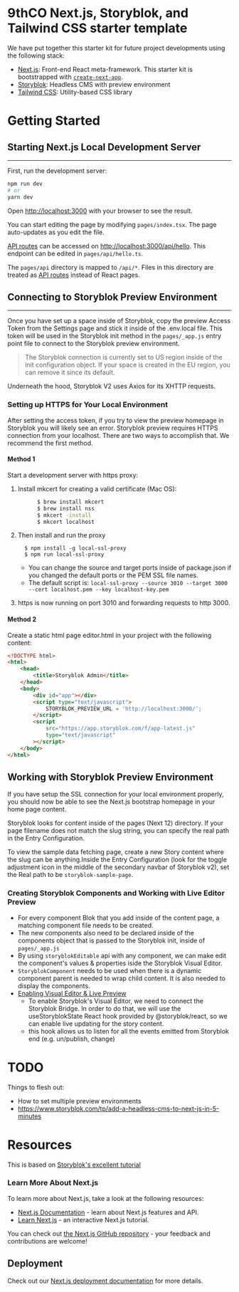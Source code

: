 # 9thCO Next.js, Storyblok, and Tailwind CSS starter template

We have put together this starter kit for future project developments using the following stack:

- [Next.js](https://nextjs.org/): Front-end React meta-framework. This starter kit is bootstrapped with [`create-next-app`](https://github.com/vercel/next.js/tree/canary/packages/create-next-app).
- [Storyblok](https://www.storyblok.com/): Headless CMS with preview environment
- [Tailwind CSS](https://tailwindcss.com/): Utility-based CSS library

# Getting Started

## Starting Next.js Local Development Server

---

First, run the development server:

```bash
npm run dev
# or
yarn dev
```

Open [http://localhost:3000](http://localhost:3000) with your browser to see the result.

You can start editing the page by modifying `pages/index.tsx`. The page auto-updates as you edit the file.

[API routes](https://nextjs.org/docs/api-routes/introduction) can be accessed on [http://localhost:3000/api/hello](http://localhost:3000/api/hello). This endpoint can be edited in `pages/api/hello.ts`.

The `pages/api` directory is mapped to `/api/*`. Files in this directory are treated as [API routes](https://nextjs.org/docs/api-routes/introduction) instead of React pages.

## Connecting to Storyblok Preview Environment

---

Once you have set up a space inside of Storyblok, copy the preview Access Token from the Settings page and stick it inside of the .env.local file. This token will be used in the Storyblok init method in the `pages/_app.js` entry point file to connect to the Storyblok preview environment.

> The Storyblok connection is currently set to US region inside of the init configuration object. If your space is created in the EU region, you can remove it since its default.

Underneath the hood, Storyblok V2 uses Axios for its XHTTP requests.

### Setting up HTTPS for Your Local Environment

After setting the access token, if you try to view the preview homepage in Storyblok you will likely see an error. Storyblok preview requires HTTPS connection from your localhost. There are two ways to accomplish that. We recommend the first method.

#### Method 1

Start a development server with https proxy:

1.  Install mkcert for creating a valid certificate (Mac OS):

    ```bash
          $ brew install mkcert
    	  $ brew install nss
          $ mkcert -install
          $ mkcert localhost
    ```

2.  Then install and run the proxy

          $ npm install -g local-ssl-proxy
          $ npm run local-ssl-proxy

    - You can change the source and target ports inside of package.json if you changed the default ports or the PEM SSL file names.
    - The default script is: `local-ssl-proxy --source 3010 --target 3000 --cert localhost.pem --key localhost-key.pem`

3.  https is now running on port 3010 and forwarding requests to http 3000.

#### Method 2

Create a static html page editor.html in your project with the following content:

```html
<!DOCTYPE html>
<html>
	<head>
		<title>Storyblok Admin</title>
	</head>
	<body>
		<div id="app"></div>
		<script type="text/javascript">
			STORYBLOK_PREVIEW_URL = 'http://localhost:3000/';
		</script>
		<script
			src="https://app.storyblok.com/f/app-latest.js"
			type="text/javascript"
		></script>
	</body>
</html>
```

## Working with Storyblok Preview Environment

If you have setup the SSL connection for your local environment properly, you should now be able to see the Next.js bootstrap homepage in your home page content.

Storyblok looks for content inside of the pages (Next 12) directory. If your page filename does not match the slug string, you can specify the real path in the Entry Configuration.

To view the sample data fetching page, create a new Story content where the slug can be anything.Inside the Entry Configuration (look for the toggle adjustment icon in the middle of the secondary navbar of Storyblok v2), set the Real path to be `storyblok-sample-page`.

### Creating Storyblok Components and Working with Live Editor Preview

- For every component Blok that you add inside of the content page, a matching component file needs to be created.
- The new components also need to be declared inside of the components object that is passed to the Storyblok init, inside of `pages/_app.js`
- By using `storyblokEditable` api with any component, we can make edit the component's values & properties iside the Storyblok Visual Editor.
- `StoryblokComponent` needs to be used when there is a dynamic component parent is needed to wrap child content. It is also needed to display the components.
- [Enabling Visual Editor & Live Preview](https://www.storyblok.com/tp/add-a-headless-cms-to-next-js-in-5-minutes#enabling-the-visual-editor-live-preview)
  - To enable Storyblok's Visual Editor, we need to connect the Storyblok Bridge. In order to do that, we will use the useStoryblokState React hook provided by @storyblok/react, so we can enable live updating for the story content.
  - this hook allows us to listen for all the events emitted from Storyblok end (e.g. un/publish, change)

# TODO

Things to flesh out:

- How to set multiple preview environments
- https://www.storyblok.com/tp/add-a-headless-cms-to-next-js-in-5-minutes

# Resources

This is based on [Storyblok's excellent tutorial](https://www.storyblok.com/tp/add-a-headless-cms-to-next-js-in-5-minutes)

### Learn More About Next.js

To learn more about Next.js, take a look at the following resources:

- [Next.js Documentation](https://nextjs.org/docs) - learn about Next.js features and API.
- [Learn Next.js](https://nextjs.org/learn) - an interactive Next.js tutorial.

You can check out [the Next.js GitHub repository](https://github.com/vercel/next.js/) - your feedback and contributions are welcome!

## Deployment

Check out our [Next.js deployment documentation](https://nextjs.org/docs/deployment) for more details.
